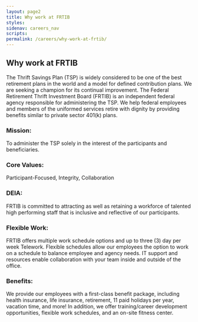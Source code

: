 ```yaml
---
layout: page2
title: Why work at FRTIB
styles:
sidenav: careers_nav
scripts:
permalink: /careers/why-work-at-frtib/
---
```


## Why work at FRTIB

The Thrift Savings Plan (TSP) is widely considered to be one of the best retirement plans in the world and a model for defined contribution plans. We are seeking a champion for its continual improvement. The Federal Retirement Thrift Investment Board (FRTIB) is an independent federal agency responsible for administering the TSP. We help federal employees and members of the uniformed services retire with dignity by providing benefits similar to private sector 401(k) plans.

### Mission:
To administer the TSP solely in the interest of the participants and beneficiaries.

### Core Values:
Participant-Focused, Integrity, Collaboration

### DEIA:
FRTIB is committed to attracting as well as retaining a workforce of talented high performing staff that is inclusive and reflective of our participants.

### Flexible Work:  
FRTIB offers multiple work schedule options and up to three (3) day per week Telework. Flexible schedules allow our employees the option to work on a schedule to balance employee and agency needs. IT support and resources enable collaboration with your team inside and outside of the office.

### Benefits:
We provide our employees with a first-class benefit package, including health insurance, life insurance, retirement, 11 paid holidays per year, vacation time, and more! In addition, we offer training/career development opportunities, flexible work schedules, and an on-site fitness center.  




<!-- CONTENT END -->
